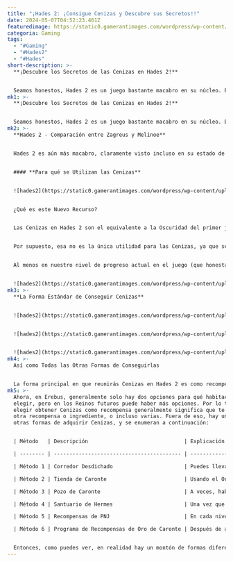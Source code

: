 ```yaml
---
title: "¡Hades 2: ¡Consigue Cenizas y Descubre sus Secretos!!"
date: 2024-05-07T04:52:23.461Z
featuredimage: https://static0.gamerantimages.com/wordpress/wp-content/uploads/2024/05/hades-2-ashes-header-image.jpg?q=70&fit=contain&w=1140&h=&dpr=1
categoria: Gaming
tags:
  - "#Gaming"
  - "#Hades2"
  - "#Hades"
short-description: >-
  **¡Descubre los Secretos de las Cenizas en Hades 2!**


  Seamos honestos, Hades 2 es un juego bastante macabro en su núcleo. El primer juego trataba completamente sobre el hijo del Dios del Inframundo tratando de escapar del eq
mk1: >-
  **¡Descubre los Secretos de las Cenizas en Hades 2!**


  Seamos honestos, Hades 2 es un juego bastante macabro en su núcleo. El primer juego trataba completamente sobre el hijo del Dios del Inframundo tratando de escapar del equivalente griego del 'Infierno', mientras luchaba contra todo tipo de criaturas, legendarios guerreros muertos y lidiaba con una serie de dramas familiares.
mk2: >-
  **Hades 2 - Comparación entre Zagreus y Melinoe**


  Hades 2 es aún más macabro, claramente visto incluso en su estado de Acceso Anticipado, ya que la situación en este escenario solo se ha vuelto más desesperada y Melinoe tiene que hacer uso de todos los recursos y sombras a su disposición si eso la acerca un paso más a Chronos. Recogerás una gran cantidad de recursos diferentes en Hades 2 en la búsqueda de este objetivo, y uno de los ingredientes principales que recolectarás son las Cenizas. Si te preguntas si esas son las Cenizas de los fallecidos, estarías absolutamente en lo correcto, y aquí te decimos cómo conseguirlas (y qué hacer exactamente con ellas).


  #### **Para qué se Utilizan las Cenizas**


  ![hades2](https://static0.gamerantimages.com/wordpress/wp-content/uploads/2024/05/hades-2-ash-in-inventory.jpg?q=70&fit=crop&w=1500&dpr=1 "hades2")


  ¿Qué es este Nuevo Recurso?


  Las Cenizas en Hades 2 son el equivalente a la Oscuridad del primer juego. En lugar de usar Oscuridad en el Espejo de la Noche para desbloquear nuevas habilidades para Zagreus, Melinoe usa Cenizas en el Altar de las Cenizas para desbloquear nuevas Cartas del Arcano. La cantidad de Cenizas utilizadas por carta obviamente varía según el efecto que la carta proporcione, y muchas cartas requieren más materiales que solo Cenizas para desbloquear.


  Por supuesto, esa no es la única utilidad para las Cenizas, ya que se utiliza en muchas Incantaciones y otras Recetas de Creación. Melinoe es una bruja de las Encrucijadas después de todo, enseñada por Hécate misma, y como tal, usa una gran cantidad de ingredientes diferentes para sus hechizos.


  Al menos en nuestro nivel de progreso actual en el juego (que honestamente, es un poco demasiado dado el tiempo que hemos tenido acceso a Hades 2, estamos un poco obsesionados), hay bastantes recetas de creación aleatorias que inesperadamente requerirán Cenizas, por lo que siempre vale la pena tener un stock.


  ![hades2](https://static0.gamerantimages.com/wordpress/wp-content/uploads/2024/05/hades-2-example-of-charons-shop.jpg?q=49&fit=contain&w=750&h=415&dpr=2 "hades2")
mk3: >-
  **La Forma Estándar de Conseguir Cenizas**


  ![hades2](https://static0.gamerantimages.com/wordpress/wp-content/uploads/2024/05/hades-2-ash-as-reward.jpg?q=49&fit=contain&w=750&h=415&dpr=2 "hades2")


  ![hades2](https://static0.gamerantimages.com/wordpress/wp-content/uploads/2024/05/hades-2-examples-of-resources-in-charon-s-well.jpg?q=49&fit=contain&w=750&h=415&dpr=2 "hades2")


  ![hades2](https://static0.gamerantimages.com/wordpress/wp-content/uploads/2024/05/hades-2-example-of-charons-shop.jpg?q=49&fit=contain&w=750&h=415&dpr=2 "hades2")
mk4: >-
  Así como Todas las Otras Formas de Conseguirlas


  La forma principal en que reunirás Cenizas en Hades 2 es como recompensa de una habitación. A medida que avanzas por Erebus hacia Oceanus, los Campos del Duelo y finalmente Tartarus, verás previas de cuáles son las recompensas para cada habitación antes de ingresar.
mk5: >-
  Ahora, en Erebus, generalmente solo hay dos opciones para qué habitaciones
  elegir, pero en los Reinos futuros puede haber más opciones. Por lo tanto,
  elegir obtener Cenizas como recompensa generalmente significa que te perderás
  otra recompensa o ingrediente, o incluso varias. Fuera de eso, hay un par de
  otras formas de adquirir Cenizas, y se enumeran a continuación:


  | Método   | Descripción                               | Explicación                                                                                                                                                                                                                                                                                                                                                                                                                                                                                                                                  |

  | -------- | ----------------------------------------- | -------------------------------------------------------------------------------------------------------------------------------------------------------------------------------------------------------------------------------------------------------------------------------------------------------------------------------------------------------------------------------------------------------------------------------------------------------------------------------------------------------------------------------------------- |

  | Método 1 | Corredor Desdichado                       | Puedes llevar Huesos (unos 10 por Ceniza) al Corredor Desdichado en las Encrucijadas, una vez que completes la Incantación para invocarlo, para comprar Cenizas.                                                                                                                                                                                                                                                                                                                                                                             |

  | Método 2 | Tienda de Caronte                         | Usando el Oro de Chronos, a veces puedes comprar Cenizas en su tienda, dependiendo de lo que esté ofreciendo. Típicamente cuestan alrededor de 50 piezas de Oro.                                                                                                                                                                                                                                                                                                                                                                             |

  | Método 3 | Pozo de Caronte                           | A veces, habrá una opción de compra 'Recibir X cantidad de Cenizas Ahora' en el pozo de Caronte. El costo en Oro y la cantidad de Cenizas ofrecidas pueden diferir cada vez.                                                                                                                                                                                                                                                                                                                                                                 |

  | Método 4 | Santuario de Hermes                       | Una vez que desbloquees los Altares de Entrega de Hermes a través de una incantación, básicamente sirve como el Amazon Prime de Hades 2. Tendrás una variedad de opciones cada vez que interactúes con esto, y las Cenizas pueden aparecer como una de las cosas por las que puedes gastar Oro para que se entreguen. Incluso puedes gastar Oro adicional para que se entregue más pronto en lugar de esperar a través de un número predeterminado de Encuentros.                                                                            |

  | Método 5 | Recompensas de PNJ                        | En cada nivel del viaje de Melinoe, hay un PNJ al que puedes encontrar en cada carrera que ofrece recompensas o mejoras únicas. En el juego, la vista previa de la recompensa para estas habitaciones se visualiza con un par de manos amarillas haciendo gestos como si estuvieran ofreciendo algo. No queremos revelar cada NPC, pero en particular, el de la segunda zona puede ofrecer una cantidad decente de Cenizas, y el de la tercera zona puede ofrecer Cenizas dependiendo de tus elecciones en habitaciones/carreras anteriores. |

  | Método 6 | Programa de Recompensas de Oro de Caronte | Después de avanzar cierta cantidad en Hades 2, puedes completar una incantación para que Caronte comience a ofrecer sus servicios de entrega en las Encrucijadas. En el borde del muelle cerca del Corredor, verás una bolsa o contenedor vacío, si interactúas con él verás que puedes hacer que Caronte entregue 20 Cenizas gastando 1 Carta de Punto de Obol. Ten en cuenta que tendrás que superar 20 Encuentros antes de que realmente termine esta entrega.                                                                            |


  Entonces, como puedes ver, en realidad hay un montón de formas diferentes de adquirir Cenizas en Hades 2 fuera del método predeterminado de obtenerlas como recompensa de habitación. Por lo tanto, si realmente lo intentas, puedes obtener una cantidad bastante grande de Cenizas (no es una oración que pensamos que alguna vez escribiríamos) para gastar en todo tipo de cosas sin tanto tiempo ni esfuerzo.
---
```

